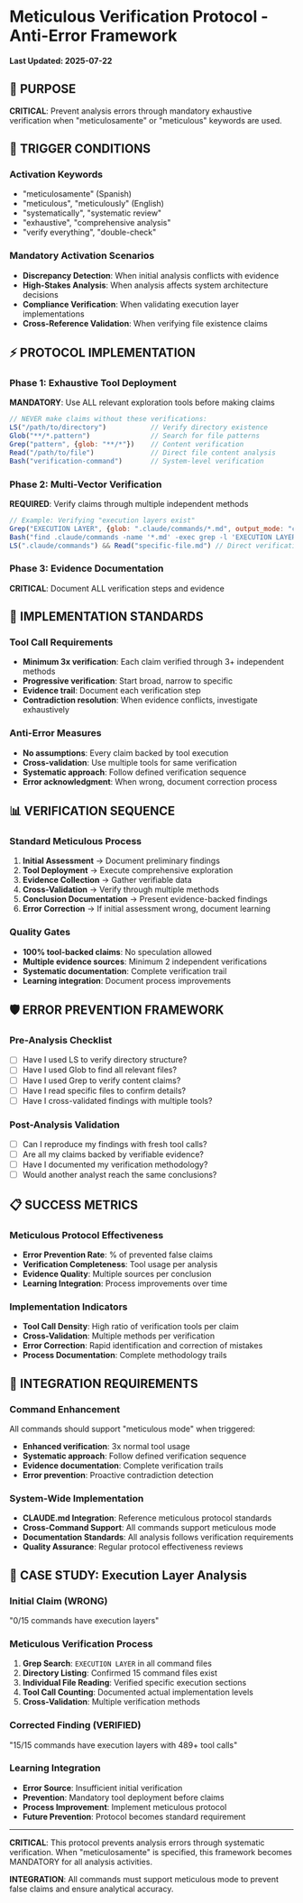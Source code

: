 # Meticulous Verification Protocol - Anti-Error Framework

**Last Updated: 2025-07-22**

## 🎯 PURPOSE

**CRITICAL**: Prevent analysis errors through mandatory exhaustive verification when "meticulosamente" or "meticulous" keywords are used.

## 🚨 TRIGGER CONDITIONS

### Activation Keywords
- "meticulosamente" (Spanish)
- "meticulous", "meticulously" (English) 
- "systematically", "systematic review"
- "exhaustive", "comprehensive analysis"
- "verify everything", "double-check"

### Mandatory Activation Scenarios
- **Discrepancy Detection**: When initial analysis conflicts with evidence
- **High-Stakes Analysis**: When analysis affects system architecture decisions
- **Compliance Verification**: When validating execution layer implementations
- **Cross-Reference Validation**: When verifying file existence claims

## ⚡ PROTOCOL IMPLEMENTATION

### Phase 1: Exhaustive Tool Deployment
**MANDATORY**: Use ALL relevant exploration tools before making claims

```javascript
// NEVER make claims without these verifications:
LS("/path/to/directory")           // Verify directory existence
Glob("**/*.pattern")               // Search for file patterns  
Grep("pattern", {glob: "**/*"})    // Content verification
Read("/path/to/file")              // Direct file content analysis
Bash("verification-command")       // System-level verification
```

### Phase 2: Multi-Vector Verification
**REQUIRED**: Verify claims through multiple independent methods

```javascript
// Example: Verifying "execution layers exist"
Grep("EXECUTION LAYER", {glob: ".claude/commands/*.md", output_mode: "count"})
Bash("find .claude/commands -name '*.md' -exec grep -l 'EXECUTION LAYER' {} + | wc -l")
LS(".claude/commands") && Read("specific-file.md") // Direct verification
```

### Phase 3: Evidence Documentation
**CRITICAL**: Document ALL verification steps and evidence

## 🔧 IMPLEMENTATION STANDARDS

### Tool Call Requirements
- **Minimum 3x verification**: Each claim verified through 3+ independent methods
- **Progressive verification**: Start broad, narrow to specific
- **Evidence trail**: Document each verification step
- **Contradiction resolution**: When evidence conflicts, investigate exhaustively

### Anti-Error Measures
- **No assumptions**: Every claim backed by tool execution
- **Cross-validation**: Use multiple tools for same verification
- **Systematic approach**: Follow defined verification sequence
- **Error acknowledgment**: When wrong, document correction process

## 📊 VERIFICATION SEQUENCE

### Standard Meticulous Process
1. **Initial Assessment** → Document preliminary findings
2. **Tool Deployment** → Execute comprehensive exploration
3. **Evidence Collection** → Gather verifiable data
4. **Cross-Validation** → Verify through multiple methods
5. **Conclusion Documentation** → Present evidence-backed findings
6. **Error Correction** → If initial assessment wrong, document learning

### Quality Gates
- **100% tool-backed claims**: No speculation allowed
- **Multiple evidence sources**: Minimum 2 independent verifications
- **Systematic documentation**: Complete verification trail
- **Learning integration**: Document process improvements

## 🛡️ ERROR PREVENTION FRAMEWORK

### Pre-Analysis Checklist
- [ ] Have I used LS to verify directory structure?
- [ ] Have I used Glob to find all relevant files?
- [ ] Have I used Grep to verify content claims?
- [ ] Have I read specific files to confirm details?
- [ ] Have I cross-validated findings with multiple tools?

### Post-Analysis Validation
- [ ] Can I reproduce my findings with fresh tool calls?
- [ ] Are all my claims backed by verifiable evidence?
- [ ] Have I documented my verification methodology?
- [ ] Would another analyst reach the same conclusions?

## 📋 SUCCESS METRICS

### Meticulous Protocol Effectiveness
- **Error Prevention Rate**: % of prevented false claims
- **Verification Completeness**: Tool usage per analysis
- **Evidence Quality**: Multiple sources per conclusion
- **Learning Integration**: Process improvements over time

### Implementation Indicators
- **Tool Call Density**: High ratio of verification tools per claim
- **Cross-Validation**: Multiple methods per verification
- **Error Correction**: Rapid identification and correction of mistakes
- **Process Documentation**: Complete methodology trails

## 🚀 INTEGRATION REQUIREMENTS

### Command Enhancement
All commands should support "meticulous mode" when triggered:
- **Enhanced verification**: 3x normal tool usage
- **Systematic approach**: Follow defined verification sequence
- **Evidence documentation**: Complete verification trails
- **Error prevention**: Proactive contradiction detection

### System-Wide Implementation
- **CLAUDE.md Integration**: Reference meticulous protocol standards
- **Cross-Command Support**: All commands support meticulous mode
- **Documentation Standards**: All analysis follows verification requirements
- **Quality Assurance**: Regular protocol effectiveness reviews

## 🎯 CASE STUDY: Execution Layer Analysis

### Initial Claim (WRONG)
"0/15 commands have execution layers"

### Meticulous Verification Process
1. **Grep Search**: `EXECUTION LAYER` in all command files
2. **Directory Listing**: Confirmed 15 command files exist
3. **Individual File Reading**: Verified specific execution sections
4. **Tool Call Counting**: Documented actual implementation levels
5. **Cross-Validation**: Multiple verification methods

### Corrected Finding (VERIFIED)
"15/15 commands have execution layers with 489+ tool calls"

### Learning Integration
- **Error Source**: Insufficient initial verification
- **Prevention**: Mandatory tool deployment before claims
- **Process Improvement**: Implement meticulous protocol
- **Future Prevention**: Protocol becomes standard requirement

---

**CRITICAL**: This protocol prevents analysis errors through systematic verification. When "meticulosamente" is specified, this framework becomes MANDATORY for all analysis activities.

**INTEGRATION**: All commands must support meticulous mode to prevent false claims and ensure analytical accuracy.